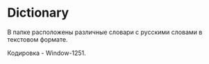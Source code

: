 # Dictionary
В папке расположены различные словари с русскими словами в текстовом формате.

Кодировка - Window-1251.
